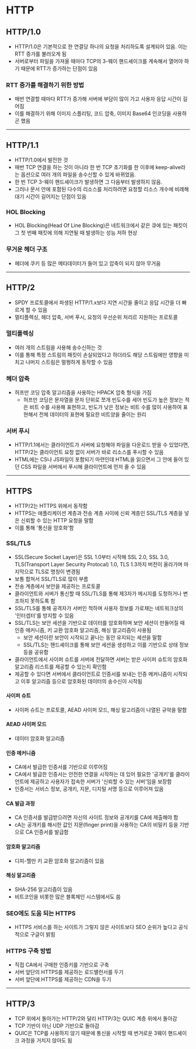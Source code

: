 # HTTP

## HTTP/1.0
- HTTP/1.0은 기본적으로 한 연결당 하나의 요청을 처리하도록 설계되어 있음. 이는 RTT 증가를 불러오게 됨
- 서버로부터 파일을 가져올 때마다 TCP의 3-웨이 핸드셰이크를 계속해서 열어야 하기 때문에 RTT가 증가하는 단점이 있음

### RTT 증가를 해결하기 위한 방법
- 매번 연결할 때마다 RTT가 증가해 서버에 부담이 많이 가고 사용자 응답 시간이 길어짐
- 이를 해결하기 위해 이미지 스플리팅, 코드 압축, 이미지 Base64 인코딩을 사용하곤 했음

---
## HTTP/1.1
- HTTP/1.0에서 발전한 것
- 매번 TCP 연결을 하는 것이 아니라 한 번 TCP 초기화를 한 이후에 keep-alive라는 옵션으로 여러 개의 파일을 송수신할 수 있게 바뀌었음.
- 한 번 TCP 3-웨이 핸드셰이크가 발생하면 그 다음부터 발생하지 않음.
- 그러나 문서 안에 포함된 다수의 리소스를 처리하려면 요청할 리소스 개수에 비례해 대기 시간이 길어지는 단점이 있음

### HOL Blocking
- HOL Blocking(Head Of Line Blocking)은 네트워크에서 같은 큐에 있는 패킷이 그 첫 번째 패킷에 의해 지연될 때 발생하는 성능 저하 현상

### 무거운 헤더 구조
- 헤더에 쿠키 등 많은 메타데이터가 들어 있고 압축이 되지 않아 무거움


---
## HTTP/2
- SPDY 프로토콜에서 파생된 HTTP/1.x보다 지연 시간을 줄이고 응답 시간을 더 빠르게 할 수 있음
- 멀티플렉싱, 헤더 압축, 서버 푸시, 요청의 우선순위 처리르 지원하는 프로토콜

### 멀티플렉싱
- 여러 개의 스트림을 사용해 송수신하는 것
- 이를 통해 특정 스트림의 패킷이 손실되었다고 하더라도 해당 스트림에만 영향을 미치고 나머지 스트림은 멀쩡하게 동작할 수 있음

### 헤더 압축
- 허프만 코딩 압축 알고리즘을 사용하는 HPACK 압축 형식을 가짐
  - 허프만 코딩은 문자열을 문자 단위로 쪼개 빈도수를 세어 빈도가 높은 정보는 적은 비트 수를 사용해 표현하고, 빈도가 낮은 정보는 비트 수를 많이 사용하여 표현해서 전체 데이터의 표현에 필요한 비트양을 줄이는 원리

### 서버 푸시
- HTTP/1.1에서는 클라이언트가 서버에 요청해야 파일을 다운로드 받을 수 있었다면, HTTP/2는 클라이언트 요청 없이 서버가 바로 리소스를 푸시할 수 있음
- HTML에는 CS나 JS파일이 포함되기 마련인데 HTML을 읽으면서 그 안에 들어 있던 CSS 파일을 서버에서 푸시해 클라이언트에 먼저 줄 수 있음


---
## HTTPS
- HTTP/2는 HTTPS 위에서 동작함
- HTTPS는 애플리케이션 계층과 전송 계층 사이에 신뢰 계층인 SSL/TLS 계층을 넣은 신뢰할 수 있는 HTTP 요청을 말함
- 이를 통해 '통신을 암호화'함

### SSL/TLS
- SSL(Secure Socket Layer)은 SSL 1.0부터 시작해 SSL 2.0, SSL 3.0, TLS(Transport Layer Security Protocal) 1.0, TLS 1.3까지 버전이 올라가며 마지막으로 TLS로 명칭이 변경됨
- 보통 합쳐서 SSL/TLS로 많이 부름
- 전송 계층에서 보안을 제공하는 프로토콜
- 클라이언트와 서버가 통신할 때 SSL/TLS를 통해 제3자가 메시지를 도청하거나 변조하지 못하도록 함
- SSL/TLS를 통해 공격자가 서버인 척하며 사용자 정보를 가로채는 네트워크상의 '인터셉터'를 방지할 수 있음
- SSL/TLS는 보안 세션을 기반으로 데이터를 암호화하며 보안 세션이 만들어질 때 인증 메커니즘, 키 교환 암호화 알고리즘, 해싱 알고리즘이 사용됨
  - 보안 세션이란 보안이 시작되고 끝나는 동안 유지되는 세션을 말함
  - SSL/TLS는 핸드셰이크를 통해 보안 세션을 생성하고 이를 기반으로 상태 정보 등을 공유함
- 클라이언트에서 사이퍼 슈트를 서버에 전달하면 서버는 받은 사이퍼 슈트의 암호화 알고리즘 리스트를 제공할 수 있는지 확인함
- 제공할 수 있다면 서버에서 클라이언트로 인증서를 보내는 인증 메커니즘이 시작되고 이후 알고리즘 등으로 암호화된 데이터의 송수신이 시작됨

#### 사이퍼 슈트
- 사이퍼 슈트는 프로토콜, AEAD 사이퍼 모드, 해싱 알고리즘이 나열된 규악을 말함

#### AEAD 사이퍼 모드
- 데이터 암호화 알고리즘

#### 인증 메커니즘
- CA에서 발급한 인증서를 기반으로 이루어짐
- CA에서 발급한 인증서는 안전한 연결을 시작하는 데 있어 필요한 '공개키'를 클라이언트에 제공하고 사용자가 접속한 서버가 '신뢰할 수 있는 서버'임을 보장함
- 인증서는 서비스 정보, 공개키, 지문, 디지털 서명 등으로 이루어져 있음

#### CA 발급 과정
- CA 인증서를 발급받으려면 자신의 사이트 정보와 공개키를 CA에 제출해야 함
- cA는 공개키를 해시한 값인 지문(finger print)을 사용하는 CA의 비밀키 등을 기반으로 CA 인증서를 발급함

#### 암호화 알고리즘
- 디피-헬만 키 교환 암호화 알고리즘이 있음

#### 해싱 알고리즘
- SHA-256 알고리즘이 있음
- 비트코인을 비롯한 많은 블록체인 시스템에서도 씀


### SEO에도 도움 되는 HTTPS
- HTTPS 서비스를 하는 사이트가 그렇지 않은 사이트보다 SEO 순위가 높다고 공식적으로 구글이 밝힘


### HTTPS 구축 방법
- 직접 CA에서 구매한 인증키를 기반으로 구축
- 서버 앞단의 HTTPS를 제공하는 로드밸런서를 두기
- 서버 앞단에 HTTPS를 제공하는 CDN을 두기

---
## HTTP/3
- TCP 위에서 돌아가는 HTTP/2와 달리 HTTP/3는 QUIC 계층 위에서 돌아감
- TCP 기반이 아닌 UDP 기반으로 돌아감
- QUIC은 TCP를 사용하지 않기 때문에 통신을 시작할 때 번거로운 3웨이 핸드셰이크 과정을 거치지 않아도 됨